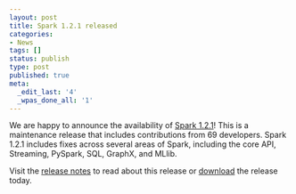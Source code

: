 ```yaml
---
layout: post
title: Spark 1.2.1 released
categories:
- News
tags: []
status: publish
type: post
published: true
meta:
  _edit_last: '4'
  _wpas_done_all: '1'
---
```

We are happy to announce the availability of <a href="{{site.url}}releases/spark-release-1-2-1.html" title="Spark Release 1.2.1">Spark 1.2.1</a>! This is a maintenance release that includes contributions from 69 developers. Spark 1.2.1 includes fixes across several areas of Spark, including the core API, Streaming, PySpark, SQL, GraphX, and MLlib.

Visit the <a href="{{site.url}}releases/spark-release-1-2-1.html" title="Spark Release 1.2.1">release notes</a> to read about this release or <a href="{{site.url}}downloads.html">download</a> the release today.
